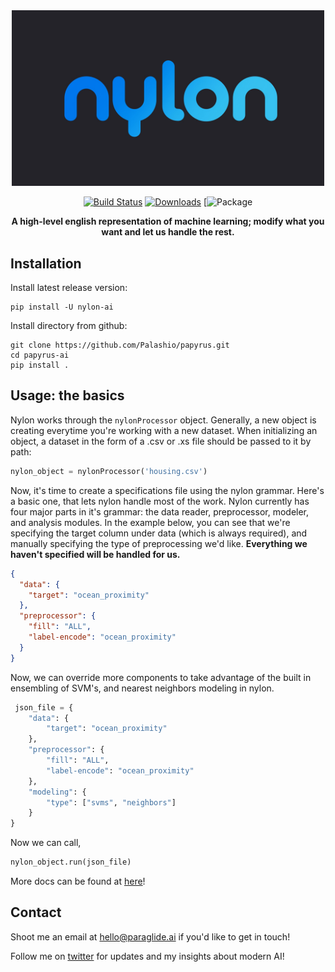 <div align="center">
 
<img src="nylonlogo.jpg" alt="drawing" width="500"/>
 
 
 
[![Build Status](https://www.travis-ci.com/Palashio/nylon.svg?token=MFVyVfFQAs3abW7hagzw&branch=main)](https://www.travis-ci.com/Palashio/nylon)
[![Downloads](https://pepy.tech/badge/papyrus-ai)](https://pepy.tech/project/papyrus-ai)
[![Package](https://img.shields.io/pypi/v/papyrus-ai)

 
**A high-level english representation of machine learning; modify what you want and let us handle the rest.**

 </div>
 
## Installation

Install latest release version:

```
pip install -U nylon-ai
```

Install directory from github:

```
git clone https://github.com/Palashio/papyrus.git
cd papyrus-ai
pip install .
```

## Usage: the basics

Nylon works through the `nylonProcessor` object. Generally, a new object is creating everytime you're working with a new dataset. When initializing an object, a dataset in the form of a .csv or .xs file should be passed to it by path:

```python
nylon_object = nylonProcessor('housing.csv')
```

Now, it's time to create a specifications file using the nylon grammar. Here's a basic one, that lets nylon handle most of the work. Nylon currently has four major parts in it's grammar: the data reader, preprocessor, modeler, and analysis modules. In the example below, you can see that we're specifying the target column under data (which is always required), and manually specifying the type of preprocessing we'd like. **Everything we haven't specified will be handled for us.**

```json
{
  "data": {
    "target": "ocean_proximity"
  },
  "preprocessor": {
    "fill": "ALL",
    "label-encode": "ocean_proximity"
  }
}
```

Now, we can override more components to take advantage of the built in ensembling of SVM's, and nearest neighbors modeling in nylon.

```python
 json_file = {
    "data": {
        "target": "ocean_proximity"
    },
    "preprocessor": {
        "fill": "ALL",
        "label-encode": "ocean_proximity"
    },
    "modeling": {
        "type": ["svms", "neighbors"]
    }
}
```

Now we can call,

```python
nylon_object.run(json_file)
```

More docs can be found at [here](docs.paraglide.ai)!

## Contact

Shoot me an email at [hello@paraglide.ai](mailto:hello@paraglide.ai) if you'd like to get in touch!

Follow me on [twitter](https://twitter.com/_pshah) for updates and my insights about modern AI!
